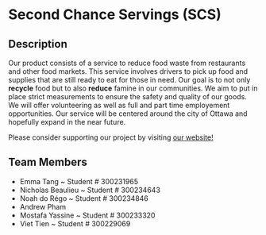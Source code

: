 # Second Chance Servings (SCS)

## Description

Our product consists of a service to reduce food waste from restaurants and other food markets. This service involves drivers to pick up food and supplies that are still ready to eat for those in need. Our goal is to not only **recycle** food but to also **reduce** famine in our communities. We aim to put in place strict measurements to ensure the safety and quality of our goods. We will offer volunteering as well as full and part time employement opportunities. Our service will be centered around the city of Ottawa and hopefully expand in the near future.

Please consider supporting our project by visiting [our website!](https://second-chance-servings.github.io/)

## Team Members

- Emma Tang ~ Student # 300231965
- Nicholas Beaulieu ~ Student # 300234643
- Noah do Régo ~ Student # 300234846
- Andrew Pham
- Mostafa Yassine ~ Student # 300233320
- Viet Tien ~ Student # 300229069
